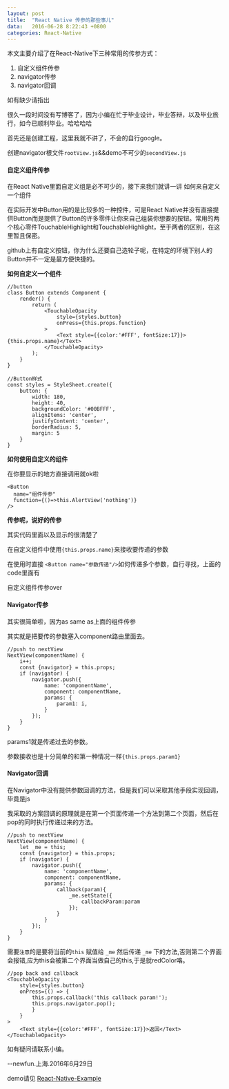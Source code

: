 ```yaml
---
layout: post
title:	"React Native 传参的那些事儿"
data:	2016-06-28 8:22:43 +0800
categories:	React-Native
---
```


本文主要介绍了在React-Native下三种常用的传参方式：

1. 自定义组件传参
2. navigator传参
3. navigator回调

如有缺少请指出

很久一段时间没有写博客了，因为小编在忙于毕业设计，毕业答辩，以及毕业旅行，如今已顺利毕业。哈哈哈哈

首先还是创建工程，这里我就不讲了，不会的自行google。

创建navigator根文件`rootView.js`&&demo不可少的`secondView.js`

#### 自定义组件传参

在React Native里面自定义组是必不可少的，接下来我们就讲一讲 如何来自定义一个组件

在实际开发中Button用的是比较多的一种控件，可是React Native并没有直接提供Button而是提供了Button的许多零件让你来自己组装你想要的按钮。常用的两个核心零件TouchableHighlight和TouchableHighlight，至于两者的区别，在这里暂且保密。

github上有自定义按钮，你为什么还要自己造轮子呢，在特定的环境下别人的Button并不一定是最方便快捷的。

**如何自定义一个组件**

	//button
	class Button extends Component {
		render() {
			return (
				<TouchableOpacity
					style={styles.button}
					onPress={this.props.function}
				>
					<Text style={{color:'#FFF', fontSize:17}}>{this.props.name}</Text>
				</TouchableOpacity>
			);
		}
	}
	
	//Button样式
	const styles = StyleSheet.create({
		button: {
			width: 180,
			height: 40,
			backgroundColor: '#00BFFF',
			alignItems: 'center',
			justifyContent: 'center',
			borderRadius: 5,
			margin: 5
		}
	}
	
**如何使用自定义的组件**

在你要显示的地方直接调用就ok啦

	<Button
	  name="组件传参"
	  function={()=>this.AlertView('nothing')}
	/>
	
**传参呢，说好的传参**

其实代码里面以及显示的很清楚了

在自定义组件中使用`{this.props.name}`来接收要传递的参数

在使用时直接 `<Button name="参数传递"/>`如何传递多个参数，自行寻找，上面的code里面有

自定义组件传参over

#### Navigator传参

其实很简单啦，因为as same as上面的组件传参

其实就是把要传的参数塞入component路由里面去。

	//push to nextView
	NextView(componentName) {
		i++;
		const {navigator} = this.props;
		if (navigator) {
			navigator.push({
				name: 'componentName',
				component: componentName,
				params: {
					param1: i,
				}
			});
		}
	}

params1就是传递过去的参数。

参数接收也是十分简单的和第一种情况一样`{this.props.param1}`

#### Navigator回调

在Navigator中没有提供参数回调的方法，但是我们可以采取其他手段实现回调，毕竟是js

我采取的方案回调的原理就是在第一个页面传递一个方法到第二个页面，然后在pop的同时执行传递过来的方法。

	//push to nextView
	NextView(componentName) {
		let _me = this;
		const {navigator} = this.props;
		if (navigator) {
			navigator.push({
				name: 'componentName',
				component: componentName,
				params: {
					callback(param){
						_me.setState({
							callbackParam:param
						});
					}
				}
			});
		}
	}

需要`注意`的是要将当前的`this` 赋值给 `_me` 然后传递 `_me` 下的方法,否则第二个界面会报错,应为this会被第二个界面当做自己的this,于是就redColor咯。

	//pop back and callback
	<TouchableOpacity
		style={styles.button}
		onPress={() => {
			this.props.callback('this callback param!');
			this.props.navigator.pop();
			}
		}
	>
		<Text style={{color:'#FFF', fontSize:17}}>返回</Text>
	</TouchableOpacity>


如有疑问请联系小编。

--newfun.上海.2016年6月29日



demo请见 [React-Native-Example](https://github.com/newfun1994/React-Native-Example)
